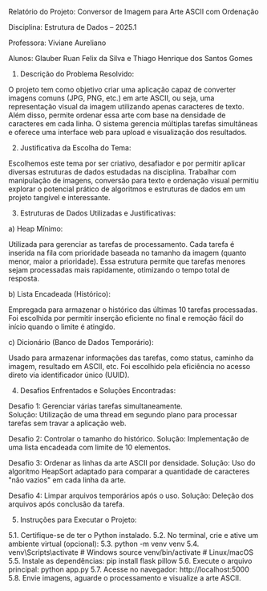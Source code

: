 Relatório do Projeto: Conversor de Imagem para Arte ASCII com Ordenação

Disciplina: Estrutura de Dados – 2025.1

Professora: Viviane Aureliano

Alunos: Glauber Ruan Felix da Silva e Thiago Henrique dos Santos Gomes


1. Descrição do Problema Resolvido:

O projeto tem como objetivo criar uma aplicação capaz de converter imagens comuns (JPG, PNG, etc.) em arte ASCII, ou seja, uma representação visual da imagem utilizando apenas caracteres de texto. Além disso, permite ordenar essa arte com base na densidade de caracteres em cada linha. O sistema gerencia múltiplas tarefas simultâneas e oferece uma interface web para upload e visualização dos resultados.

2. Justificativa da Escolha do Tema:

Escolhemos este tema por ser criativo, desafiador e por permitir aplicar diversas estruturas de dados estudadas na disciplina. Trabalhar com manipulação de imagens, conversão para texto e ordenação visual permitiu explorar o potencial prático de algoritmos e estruturas de dados em um projeto tangível e interessante.

3. Estruturas de Dados Utilizadas e Justificativas:

a) Heap Mínimo:

Utilizada para gerenciar as tarefas de processamento. Cada tarefa é inserida na fila com prioridade baseada no tamanho da imagem (quanto menor, maior a prioridade). Essa estrutura permite que tarefas menores sejam processadas mais rapidamente, otimizando o tempo total de resposta.

b) Lista Encadeada (Histórico):

Empregada para armazenar o histórico das últimas 10 tarefas processadas. Foi escolhida por permitir inserção eficiente no final e remoção fácil do início quando o limite é atingido.

c) Dicionário (Banco de Dados Temporário):

Usado para armazenar informações das tarefas, como status, caminho da imagem, resultado em ASCII, etc. Foi escolhido pela eficiência no acesso direto via identificador único (UUID).

4. Desafios Enfrentados e Soluções Encontradas:

Desafio 1: Gerenciar várias tarefas simultaneamente.  
Solução: Utilização de uma thread em segundo plano para processar tarefas sem travar a aplicação web.

Desafio 2: Controlar o tamanho do histórico. 
Solução: Implementação de uma lista encadeada com limite de 10 elementos.

Desafio 3: Ordenar as linhas da arte ASCII por densidade. 
Solução: Uso do algoritmo HeapSort adaptado para comparar a quantidade de caracteres "não vazios" em cada linha da arte.

Desafio 4: Limpar arquivos temporários após o uso. 
Solução: Deleção dos arquivos após conclusão da tarefa.

5. Instruções para Executar o Projeto:

5.1.	Certifique-se de ter o Python instalado.
5.2.	No terminal, crie e ative um ambiente virtual (opcional):
5.3.	python -m venv venv
5.4.	venv\Scripts\activate  # Windows
source venv/bin/activate  # Linux/macOS
5.5.	Instale as dependências:
pip install flask pillow
5.6.	Execute o arquivo principal:
python app.py
5.7.	Acesse no navegador:
http://localhost:5000
5.8.	Envie imagens, aguarde o processamento e visualize a arte ASCII.


